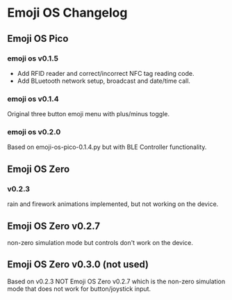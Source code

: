 # Emoji OS Changelog

## Emoji OS Pico

### emoji os v0.1.5

- Add RFID reader and correct/incorrect NFC tag reading code.
- Add BLuetooth network setup, broadcast and date/time call.

### emoji os v0.1.4

Original three button emoji menu with plus/minus toggle.

### emoji os v0.2.0

Based on emoji-os-pico-0.1.4.py but with BLE Controller functionality.

## Emoji OS Zero

### v0.2.3

rain and firework animations implemented, but not working on the device.

## Emoji OS Zero v0.2.7

non-zero simulation mode but controls don't work on the device.

## Emoji OS Zero v0.3.0 (not used)

Based on v0.2.3 NOT Emoji OS Zero v0.2.7 which is the non-zero simulation mode that does not work for button/joystick input.
